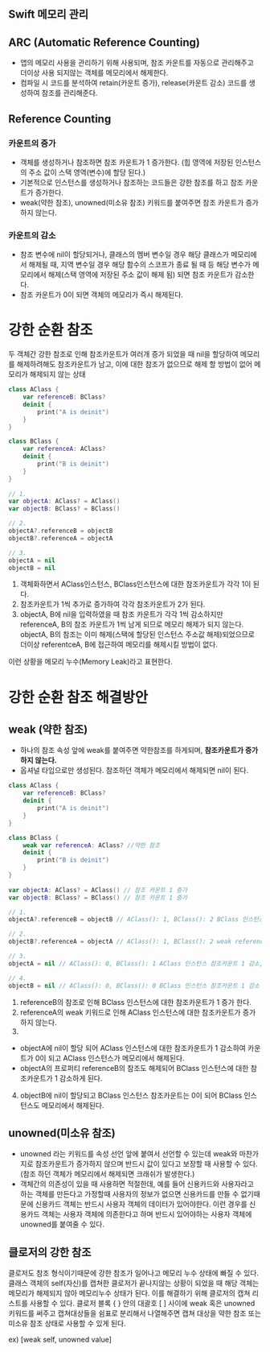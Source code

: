 ## Swift 메모리 관리

## ARC (Automatic Reference Counting)

- 앱의 메모리 사용을 관리하기 위해 사용되며, 참조 카운트를 자동으로 관리해주고 더이상 사용 되지않는 객체를 메모리에서 해제한다.
- 컴파일 시 코드를 분석하여 retain(카운트 증가), release(카운트 감소) 코드를 생성하여 참조를 관리해준다.

## Reference Counting
### 카운트의 증가
- 객체를 생성하거나 참조하면 참조 카운트가 1 증가한다. (힙 영역에 저장된 인스턴스의 주소 값이 스택 영역(변수)에 할당 된다.)
- 기본적으로 인스턴스를 생성하거나 참조하는 코드들은 강한 참조를 하고 참조 카운트가 증가한다.
- weak(약한 참조), unowned(미소유 참조) 키워드를 붙여주면 참조 카운트가 증가하지 않는다.

### 카운트의 감소
- 참조 변수에 nil이 할당되거나, 클래스의 멤버 변수일 경우 해당 클래스가 메모리에서 해제될 때, 지역 변수일 경우 해당 함수의 스코프가 종료 될 때 등 해당 변수가 메모리에서 해제(스택 영역에 저장된 주소 값이 해제 됨) 되면 참조 카운트가 감소한다.
- 참조 카운트가 0이 되면 객체의 메모리가 즉시 해제된다.

# 강한 순환 참조
두 객체간 강한 참조로 인해 참조카운트가 여러개 증가 되었을 때 nil을 할당하여 메모리를 해제하려해도 참조카운트가 남고, 이에 대한 참조가 없으므로 해제 할 방법이 없어 메모리가 해제되지 않는 상태

```swift
class AClass {
    var referenceB: BClass?
    deinit {
        print("A is deinit")
    }
}

class BClass {
    var referenceA: AClass?
    deinit {
        print("B is deinit")
    }
}
 
// 1.
var objectA: AClass? = AClass()
var objectB: BClass? = BClass() 

// 2.
objectA?.referenceB = objectB 
objectB?.referenceA = objectA 

// 3. 
objectA = nil 
objectB = nil
```

1. 객체화하면서 AClass인스턴스, BClass인스턴스에 대한 참조카운트가 각각 1이 된다.
2. 참조카운트가 1씩 추가로 증가하여 각각 참조카운트가 2가 된다.
3. objectA, B에 nil을 입력하였을 때 참조 카운트가 각각 1씩 감소하지만 referenceA, B의 참조 카운트가 1씩 남게 되므로 메모리 해제가 되지 않는다. objectA, B의 참조는 이미 해제(스택에 할당된 인스턴스 주소값 해제)되었으므로 더이상 referentceA, B에 접근하여 메모리를 해제시킬 방법이 없다.

이런 상황을 메모리 누수(Memory Leak)라고 표현한다.

# 강한 순환 참조 해결방안

## weak (약한 참조)

- 하나의 참조 속성 앞에 weak를 붙여주면 약한참조를 하게되며, **참조카운트가 증가하지 않는다.**
- 옵셔널 타입으로만 생성된다. 참조하던 객체가 메모리에서 해제되면 nil이 된다.

```swift
class AClass {
    var referenceB: BClass?
    deinit {
        print("A is deinit")
    }
}

class BClass {
    weak var referenceA: AClass? //약한 참조
    deinit {
        print("B is deinit")
    }
}
 
var objectA: AClass? = AClass() // 참조 카운트 1 증가
var objectB: BClass? = BClass() // 참조 카운트 1 증가

// 1.
objectA?.referenceB = objectB // AClass(): 1, BClass(): 2 BClass 인스턴스 참조카운트 1 증가

// 2.
objectB?.referenceA = objectA // AClass(): 1, BClass(): 2 weak referenceA로 인해 AClass 인스턴스 참조 카운트 증가 하지않음

// 3. 
objectA = nil // AClass(): 0, BClass(): 1 AClass 인스턴스 참조카운트 1 감소, BClass 인스턴스 참조카운트 1 감소

// 4.
objectB = nil // AClass(): 0, BClass(): 0 BClass 인스턴스 참조카운트 1 감소
```
1. referenceB의 참조로 인해 BClass 인스턴스에 대한 참조카운트가 1 증가 한다.
2. referenceA의 weak 키워드로 인해 AClass 인스턴스에 대한 참조카운트가 증가하지 않는다.
3. 
 - objectA에 nil이 할당 되어 AClass 인스턴스에 대한 참조카운트가 1 감소하여 카운트가 0이 되고 AClass 인스턴스가 메모리에서 해제된다. 
 - objectA의 프로퍼티 referenceB의 참조도 해제되어 BClass 인스턴스에 대한 참조카운트가 1 감소하게 된다.
4. objectB에 nil이 할당되고 BClass 인스턴스 참조카운트는 0이 되어 BClass 인스턴스도 메모리에서 해제된다.


## unowned(미소유 참조)
- unowned 라는 키워드를 속성 선언 앞에 붙여서 선언할 수 있는데 weak와 마찬가지로 참조카운트가 증가하지 않으며 반드시 값이 있다고 보장할 때 사용할 수 있다. (참조 하던 객체가 메모리에서 해제되면 크래쉬가 발생한다.) 
- 객체간의 의존성이 있을 때 사용하면 적절한데, 예를 들어 신용카드와 사용자라고 하는 객체를 만든다고 가정할때 사용자의 정보가 없으면 신용카드를 만들 수 없기때문에 신용카드 객체는 반드시 사용자 객체의 데이터가 있어야한다. 이런 경우를 신용카드 객체는 사용자 객체에 의존한다고 하며 반드시 있어야하는 사용자 객체에 unowned를 붙여줄 수 있다.

## 클로저의 강한 참조

클로저도 참조 형식이기때문에 강한 참조가 일어나고 메모리 누수 상태에 빠질 수 있다.
클래스 객체의 self(자신)를 캡쳐한 클로저가 끝나지않는 상황이 되었을 때 
해당 객체는 메모리가 해제되지 않아 메모리누수 상태가 된다.
이를 해결하기 위해 클로저의 캡쳐 리스트를 사용할 수 있다.
클로저 블록 { } 안의 대괄호 [ ] 사이에 weak 혹은 unowned 키워드를 써주고 캡쳐대상들을 쉼표로 분리해서 나열해주면 캡쳐 대상을 약한 참조 또는 미소유 참조 상태로 사용할 수 있게 된다.

ex) [weak self, unowned value]
